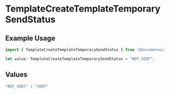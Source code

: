 # TemplateCreateTemplateTemporarySendStatus

## Example Usage

```typescript
import { TemplateCreateTemplateTemporarySendStatus } from "@documenso/sdk-typescript/models/operations";

let value: TemplateCreateTemplateTemporarySendStatus = "NOT_SENT";
```

## Values

```typescript
"NOT_SENT" | "SENT"
```